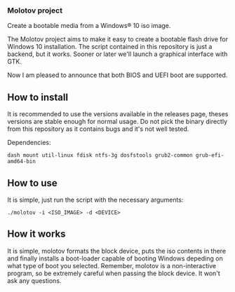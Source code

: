 ### Molotov project

Create a bootable media from a Windows® 10 iso image.

The Molotov project aims to make it easy to create a bootable flash drive for Windows 10 installation. The script contained in this repository is just a backend, but it works. Sooner or later we'll launch a graphical interface with GTK. 

Now I am pleased to announce that both BIOS and UEFI boot are supported.

## How to install

It is recommended to use the versions available in the releases page, theses versions are stable enough for normal usage. Do not pick the binary directly from this repository as it contains bugs and it's not well tested.

Dependencies:

    dash mount util-linux fdisk ntfs-3g dosfstools grub2-common grub-efi-amd64-bin

## How to use

It is simple, just run the script with the necessary arguments:

    ./molotov -i <ISO_IMAGE> -d <DEVICE>

## How it works

It is simple, molotov formats the block device, puts the iso contents in there and finally installs a boot-loader capable of booting Windows depeding on what type of boot you selected. Remember, molotov is a non-interactive program, so be extremely careful when passing the block device. It won't ask any questions.
